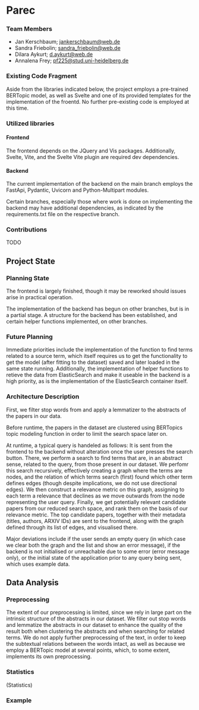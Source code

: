 # Parec

### Team Members
- Jan Kerschbaum; jankerschbaum@web.de
- Sandra Friebolin; sandra_friebolin@web.de
- Dilara Aykurt; d.aykurt@web.de
- Annalena Frey; pf225@stud.uni-heidelberg.de

### Existing Code Fragment

Aside from the libraries indicated below, the project employs a pre-trained BERTopic model, as well as Svelte and one of its provided templates for the implementation of the froentd. No further pre-existing code is employed at this time.

### Utilized libraries

#### Frontend

The frontend depends on the JQuery and Vis packages. Additionally, Svelte, Vite, and the Svelte Vite plugin are required dev dependencies. 

#### Backend

The current implementation of the backend on the main branch employs the FastApi, Pydantic, Uvicorn and Python-Multipart modules.

Certain branches, especially those where work is done on implementing the backend may have additional dependencies, as indicated by the requirements.txt file on the respective branch.

### Contributions

TODO

## Project State

### Planning State

The frontend is largely finished, though it may be reworked should issues arise in practical operation.

The implementation of the backend has begun on other branches, but is in a partial stage. A structure for the backend has been established, and certain helper functions implemented, on other branches.

### Future Planning

Immediate priorities include the implementation of the function to find terms related to a source term, which itself requires us to get the functionality to get the model (after fitting to the dataset) saved and later loaded in the same state running. Additionally, the implementation of helper functions to retieve the data from ElasticSearch and make it useable in the backend is a high priority, as is the implementation of the ElasticSearch container itself.

### Architecture Description

First, we filter stop words from and apply a lemmatizer to the abstracts of the papers in our data.

Before runtime, the papers in the dataset are clustered using BERTopics topic modeling function in order to limit the search space later on.

At runtime, a typical query is handeled as follows: It is sent from the frontend to the backend without alteration once the user presses the search button. There, we perform a search to find terms that are, in an abstract sense, related to the query, from those present in our dataset. We perfomr this search recursively, effectively creating a graph where the terms are nodes, and the relation of which terms search (first) found which other term defines edges (though despite implications, we do not use directional edges). We then construct a relevance metric on this graph, assigning to each term a relevance that declines as we move outwards from the node representing the user query. Finally, we get potentially relevant candidate papers from our reduced search space, and rank them on the basis of our relevance metric. The top candidate papers, together with their metadata (titles, authors, ARXIV IDs) are sent to the frontend, along with the graph defined through its list of edges, and visualised there.

Major deviations include if the user sends an empty query (in which case we clear both the graph and the list and show an error message), if the backend is not initialised or unreachable due to some error (error message only), or the initial state of the application prior to any query being sent, which uses example data.

## Data Analysis

### Preprocessing

The extent of our preprocessing is limited, since we rely in large part on the intrinsic structure of the abstracts in our dataset. We filter out stop words and lemmatize the abstracts in our dataset to enhance the quality of the result both when clustering the abstracts and when searching for related terms. We do not apply further preprocessing of the text, in order to keep the subtextual relations between the words intact, as well as because we employ a BERTopic model at several points, which, to some extent, implements its own preprocessing.

### Statistics

(Statistics)

### Example



